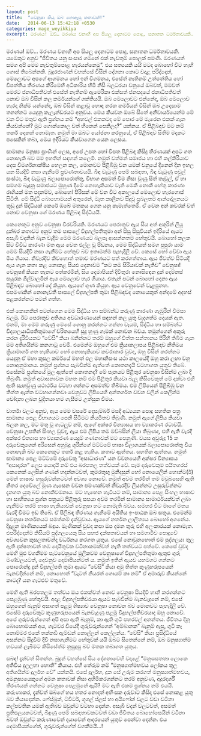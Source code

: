 ```yaml
---
layout: post
title:  "වෙනූෂා කියූ ඔබ නොඇසූ කතාවක්!"
date:   2014-06-13 15:42:18 +0530
categories: mage_weyikkiya
excerpt: මරණය! ඔව්… මරණය වනාහී අප සියලු දෙනාටම පොදු, සනාතන ධර්මතාවයකි. යමෙකුට අනුව “ජීවිතය යනු සංසාර ගමනේ එක් නැවතුම් පොලක් පමණි. මරණයත් සමග අපි මෙම නැවතුම්පොළ හැරයන්නෙමු”. එය සත්‍යයකි යයි මටද බොහෝ විට හැඟී ගොස් තිබෙන්නකි. බුදුරජාණන් වහන්සේ විසින් දේශනා කොට වදාළ පරිද්දෙන්, මෙලොවට අපගේ ආගමනය හෝ ඉන් විගමනය, එසේත් නැතිනම් උත්පත්තිය හෝ විපත්තිය තීරණය කිරීමෙහි අධිකාරිය හිමි නිසි බලධරයා වනුයේ ඔබවත්, මමවත් මෙරට ජනාධිපතිවත් එසේත් නැතිනම් ඇමෙරිකා එක්සත් ජනපදයේ ජනාධිපතිවත් නොව ඔබ විසින් කල කර්මයන්ගේ ශක්තියයි. ඔබ මෙලොවට එන්නේද, ඔබ මෙලොව හැරදා නික්ම යන්නේද, ඔබ විසින් කළාවූ හොඳ නරක කර්මයන් විසින් ඔබ උදෙසාම තනන්නට යෙදුනු කැලැන්ඩරයට අනුවය...
---
```


මරණය! ඔව්… මරණය වනාහී අප සියලු දෙනාටම පොදු, සනාතන ධර්මතාවයකි. යමෙකුට අනුව “ජීවිතය යනු සංසාර ගමනේ එක් නැවතුම් පොලක් පමණි. මරණයත් සමග අපි මෙම නැවතුම්පොළ හැරයන්නෙමු”. එය සත්‍යයකි යයි මටද බොහෝ විට හැඟී ගොස් තිබෙන්නකි. බුදුරජාණන් වහන්සේ විසින් දේශනා කොට වදාළ පරිද්දෙන්, මෙලොවට අපගේ ආගමනය හෝ ඉන් විගමනය, එසේත් නැතිනම් උත්පත්තිය හෝ විපත්තිය තීරණය කිරීමෙහි අධිකාරිය හිමි නිසි බලධරයා වනුයේ ඔබවත්, මමවත් මෙරට ජනාධිපතිවත් එසේත් නැතිනම් ඇමෙරිකා එක්සත් ජනපදයේ ජනාධිපතිවත් නොව ඔබ විසින් කල කර්මයන්ගේ ශක්තියයි. ඔබ මෙලොවට එන්නේද, ඔබ මෙලොව හැරදා නික්ම යන්නේද, ඔබ විසින් කළාවූ හොඳ නරක කර්මයන් විසින් ඔබ උදෙසාම තනන්නට යෙදුනු කැලැන්ඩරයට අනුවය. මෙය කියවන ඔබේ සිතේ අනිවාර්යයෙන්ම මේ වන විට මතුව ඇති ප්‍රශ්නය නම් “අහවල් එකකටද මේ පොර මේ මැරෙන එකක් ගැන කියවන්නේ? මූට ගොක්කොල වත් හීනෙන් පෙනිලද?” යන්නය. ඒ පිළිබඳව මට නම් තර්ක දෙකක් නොමැත. නමුත් මා ඔබට යෝජනා කරනුයේ, ඒ පිළිබඳව සිතීම මදකට පසෙකින් තබා, මෙය ඉදිරියට කියවාගෙන යෙන ලෙසය.

සාමාන්‍ය මනුෂ්‍ය ප්‍රාණීන් ලෙස, අපේ උපත හෝ විපත පිළිබඳ කිසිදු තීරණයක් අපට ගත නොහැකි බව මම ඉහතින් සඳහන් කලෙමි. නමුත් වත්මන් සමාජය හා එහි කල්කිරියාව දෙස විමර්ශනාක්ෂිය හෙලන කල, මොනවට පිළිබිඹු වන යමක් වනුයේ දිනෙන් දින ඉහල යන සියදිවි නසා ගැනීමේ ප්‍රවණතාවයයි. බිඳ වැටුණු පෙම් සබඳතා, බිඳ වැටුණු පවුල් සංස්ථා, බිඳ වැටුණු බලාපොරොත්තු, විභාග අසමත් වීම නිසා වුණු සිත් තැවුල්, ඒ හා සමගම බැඳුනු සමාජයට මුහුණ දීමේ නොහැකියාව වැනි මෙකී නොකී හේතු කාරණා රාශියක් මත පදනම්ව, බොහෝ පිරිසක් මේ වන විට අකාලයේ මෙලොව හැරගොස් සිටිති. මේ සිද්ධි බොහොමයක් අතුරෙන්, මෑත කාලීනව සිදුවූ ප්‍රබලතම ආන්දෝලනයට තුඩු දුන් සිද්ධියක් කෙරේ ඔබේ මතකය ගෙන යනු කැමැත්තෙමි. ඒ වෙන අන් කවරක් වත් නොව වෙනූෂා ගේ මරණය පිළිබඳ සිද්ධියයි.

කෙනෙකුට අනුව වෙනූෂා වීරවරියකි. මරණයට පෙරාතුව ඇය සිය අත් අකුරින් ලියූ දුක්බර කතාවට අනුව තම පාසලේ විදුහල්පතිතුමා අන් සිසු සිසුවියන් ඉදිරියේ ඇයට අසැබි වදනින් බැන වැදීම මෙම මරණයට බලපෑ ආසන්නතම හේතුවයි. බොහෝ කලක සිට විවිධ කාරණා මත ඇය වෙත එල්ල වූ පීඩනය, මෙම සිද්ධියත් සමග පුපුරා යාම මෙම සියදිවි නසා ගැනීමට හේතුව බව ඉතාමත්ම පැහැදිලි වේ. කෙසේ හෝ වේවා ඇය මිය ගියාය. නිවැරදිව කිවහොත් තමාව මරණයට පත් කරගත්තාය. ඇය ජීවත්ව සිටියදී ඇය ගැන කතා කළ නොකළ සියළු දෙනාවම “කට කම සිරියාවක් නැතිව” වෙනූෂා! වෙනූෂා! කියන තැනට පත්කරමින්, සිය දෙමාපියන් දිවිතුරා නොසිඳෙන දුක් දොම්නස් සයුරක ගිල්වාලමින් ඇය මෙලොව හැර ගියාය. එතැන් පටන් බොහෝ දෙනා ඇය පිළිබඳව බොහෝ දේ කියූහ. ඇයගේ ගුණ කියූහ. ඇය වෙනුවෙන් වැළපුනහ. එපමණකින් නොනැවතී පාසලේ විදුහල්පති තුමා පිළිබඳවද නොයෙකුත් අන්දමේ අදහස් පළකරන්නට පටන් ගත්හ.

එක් කොනකින් පටන්ගෙන මෙම සිද්ධිය හා සම්බන්ධ කරුණු කාරණා ගැඹුරින් විමසා බලමු. ඊට පෙරාතුව අතිශය අවධාරණයෙන් සඳහන් කල යුතු වැදගත්ම දෙයක් ඇත. එනම්, මා මෙම කරුණු මෙසේ ගොනු කරන්නට ගන්නා වෑයම, සිද්ධිය හා සම්බන්ධ විද්‍යාලයාධිපතිතුමාගේ චරිතයෙහි සුදු හුණු ගෑමක් නොවන බවය. තමුන්ගෙන් අකුරු කරන දැරිවියකට “වේසි” කියා බනින්නට තරම් ඔහුගේ චිත්ත සන්තානය පිරිහී තිබීම ගැන මම අතිශයින්ම කනගාටු වෙමි. එමෙන්ම ඔහුගේ එම ක්‍රියාකලාපය පිළිබඳව නීතිමය ක්‍රියාමාර්ග ගත හැකියාව හෝ නොහැකියාව කවරාකාර වුවද, ඔහු විසින් කරන්නට යෙදුනු ඒ මහා කුසල කර්මයේ මහත් ඵල මහානිසංස යථා කාලයේදී ඔහු කරා ලඟා වනු නොඅනුමානය. නමුත් ප්‍රශ්නය සැබවින්ම ඇත්තේ කොතනදැයි වටහාගත යුතුව තිබේ. එසේනම් ප්‍රශ්නයේ මුල ඇත්තේ කොතනද? මේ පැනයට පිළිතුර වෙනුෂා විසින්ම ලබා දී තිබුණි. නමුත් අවාසනාවක මහත නම් එම පිළිතුර කියවා බැලූ කිසිවෙකුත් මේ දක්වා එහි ඇති සැඟවුණු යථාර්ථය වටහා ගන්නට අසමත්ව තිබීමය. එම ලිපියෙන් පිළිබිඹු වන තිත්ත ඇත්ත වටහාගන්නවා වෙනුවට ලිපියෙහි අන්තර්ගත වචන වලින් කෙලින්ම චෝදනා ලබන චූදිතයා හම ගැසීමට උත්සුක වීමය.

වාර්තා වලට අනුව, ඇය මෙම වසරේ දෙසැම්බර් මසදී අධ්‍යයන පොදු සහතික පත්‍ර සාමාන්‍ය පෙළ විභාගයට පෙනී සිටීමට නියමිතව තිබුණි. නමුත් ඇගේ ලිපිය කියවා බලන කල, මට මතු වූ ගැටලුව නම්, ඇගේ අක්ෂර වින්‍යාසය හා ව්‍යාකරණ රටාවයි. වෙනූෂා උපතින් සිංහල වුවද, ඇය එම ලිපිය තම මව්බසින් ලියා තිබුණද, එහි ඇති වැරදි අක්ෂර වින්‍යාස හා ව්‍යාකරණ යෙදුම් ගණනාවක් මට පෙනුණි. වයස අවුරුදු 15 ක දරුවෙකුගෙන් අරිසෙන් අහුබුදු ශූරීන්ගේ මට්ටමේ භාෂා විලාශයක් බලාපොරොත්තු විය නොහැකි බව කෙනෙකුට තර්ක කළ හැකිය. කතාව ඇත්තය. සහතික ඇත්තය. නමුත් සාමාන්‍ය පෙළ මට්ටමේ දරුවෙකු “අසාධාරණ” යන වචනයෙහි අක්ෂර වින්‍යාසය “අසාදාරන” ලෙස යොදයි නම් එය බරපතල තත්වයක් වේ. සෑම දරුවෙකුම පයිතගරස් කෙනෙක් ලෙසින් ගණන් හදන්නටවත්, කුමරතුඟු මුනිදසුන් හෝ නොයෙලින් හොන්ට(ර්) මෙන් භාෂාව හසුරුවන්නටවත් අවශ්‍ය නොවේ. නමුත් අවම තරමින් තම මවුබසෙහි ඇති  නිතර දෙවේලේ මුණ ගැසෙන වචන පමණක්වත් නිවැරදිව ලියන්නට උසුරුවන්නට දැනගත යුතු බව නොකිවමනාය. මට හැඟෙන හැටියට නම්, සාමාන්‍ය පෙළ සිංහල භාෂාව හා සාහිත්‍යය ප්‍රශ්න පත්‍රයට පිළිතුරු සපයා අවම තරමින් සාමාන්‍ය සාමාර්ථයක්වත් ලබා ගැනීමට තරම් භාෂා හැකියාවක් වෙනූෂා හට නොමැති බවය. සමහර විට මාගේ මතය වැරදි වීමට ඉඩ තිබේ. ඒ පිලිබඳ තීරණය ගැනීමේ අයිතිය ඉ-පාඨක ඔබ සතුය. එමෙන්ම වෙනූෂා නර්තනයට සමත්කම් දැක්වූවාය. ඇයගේ නර්තන ලාලිත්‍යය බොහෝ අගනේය. දිදුළන මාණික්‍යයක් බඳුය. මැණිකක් වුවද කපා ඔප දමන තුරු එහි අලංකාරයක් නොමැත. එපරිද්දෙන්ම කිසියම් පුද්ගලයෙකු සිය සහජ දක්ෂතාවයන් හා සමගාමීව පොදුවේ අවශ්‍යවන කුසලතාවන්ද වර්ධනය කරගත යුතුය. එසේ නොවුනහොත් එම පුද්ගලයා තුල ඇති දක්ෂතාවන් තඹ දොයිතුවක වටිනාකමක්වත් නැති තත්වයට පත්වේ. කෙසේ වුවද මෙහි මුළු වගකීමම පැටවෙනුයේ මූලිකවම වෙනූෂාගේ විදුහල්පතිතුමා ඇතුළු ගුරු මණ්ඩලයටත්, දෙවනුව දෙමාපියන්ටත් ය. නමුත් ඉතින් ඇයව යහමගට ගන්නට පොරොන්දු දුන් විදුහල්පති තුමා ඇයට “වේසි” කියා අමු තිත්ත කුණුහරුපයෙන් බැනවදින්නේ නම්, නොහොත් “වැටත් නියරත් ගොයම් කා නම්” ඒ අමාරුව කියන්නේ කාටද? යන ගැටළුව මතුවේ.

මෙහි ඇති බරපතලම තත්වය ඔය එකක්වත් නොව වෙනූෂා සියදිවි හානි කරගන්නට පෙළඹුණු හේතුවයි. අදාළ විදුහල්පතිවරයා ඇයට සැබවින්ම බැනවැදුනේ නම්, එසේ ඔහුගෙන් බැනුම් අසාගත් පළමු ශිෂ්‍යාව වෙනූෂා නොවන බව මොනවට පැහැදිලි වේ. එසේම දරුවෙකුට කුණුහරුපයෙන් බැනවැදුණු පළමු විදුහල්පතිවරයාද ඔහු නොවේ. අපේ ගුරුවරුන්ගෙන් අපි අසා ඇති බැනුම්, කා ඇති ගුටි පහරවල් අනන්තය. ජීවිතය දිනූ බොහොමයක් අය, ගැටවර වියේදී ගුරුවරුන්ගෙන් “අම්බානක” බැනුම් ඇසූ, ගුටි කෑ නොම්මර එකේ තක්කඩි ඇම්ඩන් කොල්ලන් කෙල්ලන්ය. “වේසි” කියා ප්‍රසිද්ධියේ අසන්නට සිදුවීම දිවි නසාගැනීමට හේතුවක් යයි ඔබට සිතෙන්නේ නම්, ඔබ මනුෂ්‍යාත්ම භවයක් ලැබීමට කිසිසේත්ම නුසුදුසු බව මතක තබාගත යුතුය.

සබඳ! දැන්වත් සිතන්න. බුදුන් වහන්සේ සිය දේශනාවෙහි වදාළේ “මනුසසතතා ලොකෙ අතිවිය දුලලභා හොති” කියාය. එහි තේරුම නම් “මනුෂ්‍යාත්මභවය ලෝකය තුල අතිශයින්ම දුර්ලභ වේ” යන්නයි. එසේ දුර්ලභ, දුක සේ උරුම කරගත් මනුෂ්‍යාත්මභවය, අමනුෂ්‍යයෙකුගේ අමන කතාවක් නිසා අහිමිකරගන්නට තරම් අනුවණ, අදූරදර්ශී තීරණයක් ගන්නට වෙනූෂා පෙළඹුනේ ඇයි? මට ඇති එකම ප්‍රශ්නය නම් එයයි. කරුණාකර, දැන්වත් ඔබගේ හය හතර නොදත් අහිංසක දරුවාට කිසිදා එසේ නොකළ යුතු බව කියාදෙන්න. ෆේස්බුක්, ට්විටර්, ගූගල් ප්ලස් හා අයිෆෝන් වලට වඩා වටිනා කල්පවතින යමක් ඇතිබව ඔවුන්ට වටහා දෙන්න. අසැබි වදන් වලටවත්, අසමත් ප්‍රතිඵලයකටවත්, බිඳුණු පෙම් සබඳතාවකටවත් වඩා ජීවිතය බොහෝසෙයින් වටිනා බවත් ඔවුන්ට කරුණාවෙන් දයාවෙන් ආදරයෙන් යුතුව පෙන්වා දෙන්න. එය දෙමාපියන්ගේත්, ගුරුවරුන්ගේත් වගකීමයි...!